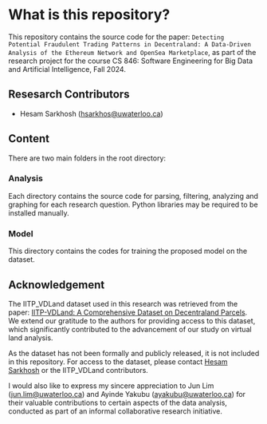 # What is this repository?

This repository contains the source code for the paper: `Detecting Potential Fraudulent Trading Patterns in Decentraland: A Data-Driven Analysis of the Ethereum Network and OpenSea Marketplace`, as part of the research project for the course CS 846: Software Engineering for Big Data and Artificial Intelligence, Fall 2024.


## Resesarch Contributors
- Hesam Sarkhosh (hsarkhos@uwaterloo.ca)

## Content

There are two main folders in the root directory:
### Analysis
Each directory contains the source code for parsing, filtering, analyzing and graphing for each research question. Python libraries may be required to be installed manually.
### Model 
This directory contains the codes for training the proposed model on the dataset.

## Acknowledgement 
The IITP_VDLand dataset used in this research was retrieved from the paper: [IITP-VDLand: A Comprehensive Dataset on Decentraland Parcels](https://arxiv.org/abs/2404.07533). We extend our gratitude to the authors for providing access to this dataset, which significantly contributed to the advancement of our study on virtual land analysis.

As the dataset has not been formally and publicly released, it is not included in this repository. For access to the dataset, please contact [Hesam Sarkhosh](mailto:hsarkhos@uwaterloo.ca) or the IITP_VDLand contributors.

I would also like to express my sincere appreciation to Jun Lim ([jun.lim@uwaterloo.ca](mailto:jun.lim@uwaterloo.ca)) and Ayinde Yakubu ([ayakubu@uwaterloo.ca](mailto:ayakubu@uwaterloo.ca)) for their valuable contributions to certain aspects of the data analysis, conducted as part of an informal collaborative research initiative.
